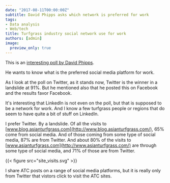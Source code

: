 ```yaml
---
date: "2017-08-11T00:00:00Z"
subtitle: David Phipps asks which network is preferred for work
tags:
- Data analysis
- Web/tech
title: Turfgrass industry social network use for work
authors: [admin]
image:
  preview_only: true
---
```


This is an [interesting poll by David Phipps](https://twitter.com/GCSAA_NW/status/895637523375968259).

He wants to know what is the preferred social media platform for work.

As I look at the poll on Twitter, as it stands now, Twitter is the winner in a landslide at 91%. But he mentioned also that he posted this on Facebook and the results favor Facebook.

It's interesting that LinkedIn is not even on the poll, but that is supposed to be a network for work. And I know a few turfgrass people or regions that do seem to have quite a bit of stuff on LinkedIn.

I prefer Twitter. By a landslide. Of all the visits to [www.blog.asianturfgrass.com](http://www.blog.asianturfgrass.com/), 65% come from social media. And of those coming from some type of social media, 87% are from Twitter. And about 80% of the visits to [www.asianturfgrass.com](http://www.asianturfgrass.com/) are through some type of social media, and 71% of those are from Twitter. 

{{< figure src="site_visits.svg" >}}

I share ATC posts on a range of social media platforms, but it is really only from Twitter that vistors click to visit the ATC sites.
